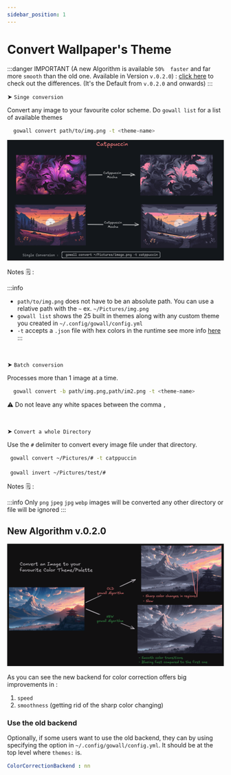 ```yaml
---
sidebar_position: 1
---
```


# Convert Wallpaper's Theme

:::danger IMPORTANT
(A new Algorithm is available `50%  faster` and far more `smooth` than the old one. Available in  Version `v.0.2.0`) : [click here](#new-algorithm-v020) to check out the differences. (It's the Default from `v.0.2.0` and onwards)
:::

 ➤ `Singe conversion` 

Convert any image to your favourite color scheme. Do `gowall list` for a list of available themes

  ```bash
    gowall convert path/to/img.png -t <theme-name>
  ```
![Singe conversion](./img/catppuccin.png)

Notes 🗒️ :

:::info
- `path/to/img.png` does not have to be an absolute path. You can use a relative path with the `~` ex. `~/Pictures/img.png` 
- `gowall list` shows the 25 built in themes along with any custom theme you created in `~/.config/gowall/config.yml`
- `-t` accepts a `.json` file with hex colors in the runtime see more info [here](../scripts.md#load-a-theme-dynamically-in-the-runtime-via-json-file)
:::

<br />

 ➤ `Batch conversion`

Processes more than 1 image at a time.

   ```bash
     gowall convert -b path/img.png,path/im2.png -t <theme-name>
   ```
⚠️ Do not leave any white spaces between the comma `,`

<br />


 ➤ `Convert a whole Directory`

   Use the `#` delimiter to convert every image file under that directory.
   
   ```bash
    gowall convert ~/Pictures/# -t catppuccin

    gowall invert ~/Pictures/test/# 
   ```
Notes 🗒️ :

:::info
 Only `png` `jpeg` `jpg` `webp` images will be converted any other directory or  file will be ignored
:::

## New Algorithm v.0.2.0

![improvements](./img/convertImp-min.png)

As you can see the new backend for color correction offers big improvements in :
1. `speed`
2. `smoothness` (getting rid of the sharp color changing)

### Use the old backend

Optionally, if some users want to use the old backend, they can by using specifying the option in `~/.config/gowall/config.yml`. It should
be at the top level where `themes:` is.

```yml title="~/.config/gowall/config.yml"
ColorCorrectionBackend : nn
```

